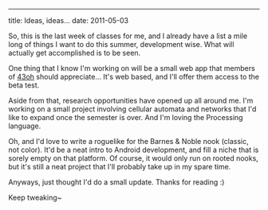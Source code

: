 ---
title: Ideas, ideas...
date: 2011-05-03

So, this is the last week of classes for me, and I already have a list a mile long of things I want to do this summer, development wise. What will actually get accomplished is to be seen.

One thing that I know I'm working on will be a small web app that members of [43oh](http://43oh.com/) should appreciate... It's web based, and I'll offer them access to the beta test.

Aside from that, research opportunities have opened up all around me. I'm working on a small project involving cellular automata and networks that I'd like to expand once the semester is over. And I'm loving the Processing language.

Oh, and I'd love to write a roguelike for the Barnes & Noble nook (classic, not color). It'd be a neat intro to Android development, and fill a niche that is sorely empty on that platform. Of course, it would only run on rooted nooks, but it's still a neat project that I'll probably take up in my spare time.

Anyways, just thought I'd do a small update. Thanks for reading :)

Keep tweaking~ 